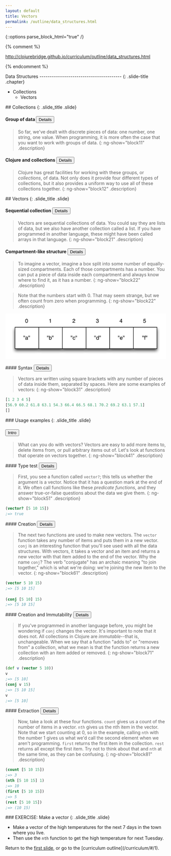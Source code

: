 ```yaml
---
layout: default
title: Vectors
permalink: /outline/data_structures.html
---
```


{::options parse_block_html="true" /}

{% comment %}

http://clojurebridge.github.io/curriculum/outline/data_structures.html

{% endcomment %}

<section>
Data Structures
----------------------------------------
{: .slide-title .chapter}

* Collections
    * Vectors
</section>

<section>
## Collections
{: .slide_title .slide}

#### Group of data <button class="link" ng-model="block11" ng-click="block11=!block11">Details</button>

> So far, we've dealt with discrete pieces of data: one number, one
string, one value. When programming, it is more often the case that
you want to work with groups of data.
{: ng-show="block11" .description}

#### Clojure and collections <button class="link" ng-model="block12" ng-click="block12=!block12">Details</button>

> Clojure has great facilities for working with these groups, or
_collections_, of data. Not only does it provide four different types
of collections, but it also provides a uniform way to use all of these
collections together.
{: ng-show="block12" .description}
</section>

<section>
## Vectors
{: .slide_title .slide}

#### Sequential collection <button class="link" ng-model="block21" ng-click="block21=!block21">Details</button>

> Vectors are sequential collections of data. You could say they are
lists of data, but we also have another collection called a list. If
you have programmed in another language, these might have been
called arrays in that language.
{: ng-show="block21" .description}

#### Compartment-like structure <button class="link" ng-model="block22" ng-click="block22=!block22">Details</button>

> To imagine a vector, imagine a box split into some number of
> equally-sized compartments. Each of those compartments has a number.
> You can put a piece of data inside each compartment and always know
> where to find it, as it has a number.
{: ng-show="block22" .description}

> Note that the numbers start with 0. That may seem strange, but we
> often count from zero when programming.
{: ng-show="block22" .description}

![Vector](img/vector.png)

</section>

<section>
#### Syntax <button class="link" ng-model="block31" ng-click="block31=!block31">Details</button>

>Vectors are written using square brackets with any number of pieces
>of data inside them, separated by spaces. Here are some examples of
>vectors:
{: ng-show="block31" .description}

```clojure
[1 2 3 4 5]
[56.9 60.2 61.8 63.1 54.3 66.4 66.5 68.1 70.2 69.2 63.1 57.1]
[]
```
</section>

<section>
### Usage examples
{: .slide_title .slide}

#### <button class="link" ng-model="block41" ng-click="block41=!block41">Intro</button>

> What can you do with vectors? Vectors are easy to add more items to,
> delete items from, or pull arbitrary items out of.
> Let's look at functions that operate on vectors together.
{: ng-show="block41" .description}
</section>

<section>
#### Type test <button class="link" ng-model="block51" ng-click="block51=!block51">Details</button>

> First, you see a function called `vector?`; this tells us whether
> the argument is a vector. Notice that it has a question mark at the
> end of it. We often call functions like these _predicate functions_,
> and they answer true-or-false questions about the data we give them.
{: ng-show="block51" .description}

```clojure
(vector? [5 10 15])
;=> true
```
</section>

<section>
#### Creation <button class="link" ng-model="block61" ng-click="block61=!block61">Details</button>

> The next two functions are used to make new vectors. The `vector`
> function takes any number of items and puts them in a new vector.
> `conj` is an interesting function that you'll see used with all the
> data structures. With vectors, it takes a vector and an item and
> returns a new vector with that item added to the end of the vector.
> Why the name `conj`? The verb "conjugate" has an archaic meaning "to
> join together," which is what we're doing: we're joining the new
> item to the vector.
{: ng-show="block61" .description}

```clojure
(vector 5 10 15)
;=> [5 10 15]

(conj [5 10] 15)
;=> [5 10 15]
```
</section>

<section>
#### Creation and Immutability <button class="link" ng-model="block71" ng-click="block71=!block71">Details</button>

> If you've programmed in another language before, you might be
> wondering if `conj` changes the vector. It's important to note that
> it does not. All collections in Clojure are _immutable_--that is,
> unchangeable. When we say that a function "adds to" or "removes
> from" a collection, what we mean is that the function returns a new
> collection with an item added or removed.
{: ng-show="block71" .description}

```clojure
(def v (vector 5 10))
v
;=> [5 10]
(conj v 15)
;=> [5 10 15]
v
;=> [5 10]
```
</section>

<section>
#### Extraction <button class="link" ng-model="block81" ng-click="block81=!block81">Details</button>

> Now, take a look at these four functions. `count` gives us a
count of the number of items in a vector. `nth` gives us the nth
item in the vector. Note that we start counting at 0, so in the
example, calling `nth` with the number 1 gives us what we'd call the
second element when we aren't programming. `first` returns the first
item in the collection. `rest` returns all except the first item.
Try not to think about that and `nth` at the same time, as they can
be confusing.
{: ng-show="block81" .description}

```clojure
(count [5 10 15])
;=> 3
(nth [5 10 15] 1)
;=> 10
(first [5 10 15])
;=> 5
(rest [5 10 15])
;=> (10 15)
```
</section>

<section>
### EXERCISE: Make a vector
{: .slide_title .slide}

* Make a vector of the high temperatures for the next 7 days in the
  town where you live.
* Then use the `nth` function to get the high temperature for next
  Tuesday.

</section>

<section>
Return to the <a href="javascript:;" onClick="Reveal.slide(1);">first slide</a>,
or go to the [curriculum outline](/curriculum/#/1).
</section>
